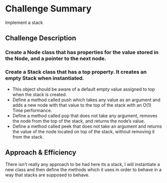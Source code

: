 # Challenge Summary
Implement a stack

## Challenge Description

### Create a Node class that has properties for the value stored in the Node, and a pointer to the next node.
### Create a Stack class that has a top property. It creates an empty Stack when instantiated.

  * This object should be aware of a default empty value assigned to top when the stack is created.
  * Define a method called push which takes any value as an argument and adds a new node with that value to the top of the stack with an O(1) Time performance.
  * Define a method called pop that does not take any argument, removes the node from the top of the stack, and returns the node’s value.
  * Define a method called peek that does not take an argument and returns the value of the node located on top of the stack, without removing it from the stack.


## Approach & Efficiency

There isn't really any approach to be had here its a stack, I will instantiate a new class and then define the methods which it uses in order to behave in a way that stacks are supposed to behave.
